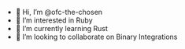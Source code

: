 - 👋 Hi, I’m @ofc-the-chosen
- 👀 I’m interested in Ruby
- 🌱 I’m currently learning Rust
- 💞️ I’m looking to collaborate on Binary Integrations


